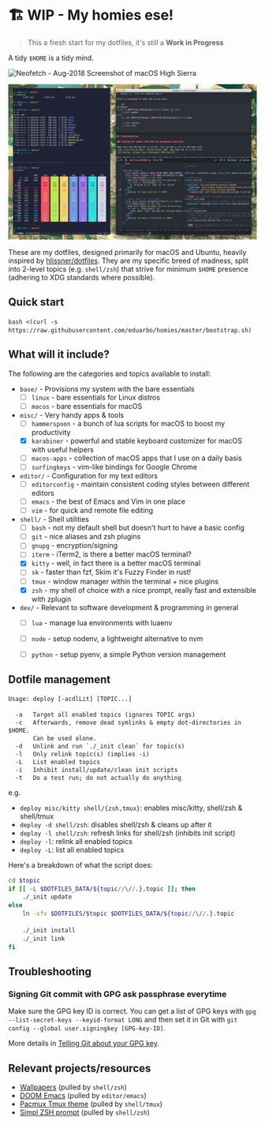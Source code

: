 # 🏗 WIP - My homies ese!

> This a fresh start for my dotfiles, it's still a **Work in Progress**

A tidy `$HOME` is a tidy mind.

![Neofetch - Aug-2018 Screenshot of macOS High Sierra](assets/neofetch.png)

![Workflow - Aug-2018 Screenshot of macOS High Sierra](assets/workflow.png)

These are my dotfiles, designed primarily for macOS and Ubuntu, heavily inspired
by [hlissner/dotfiles](https://github.com/hlissner/dotfiles). They are my
specific breed of madness, split into 2-level topics (e.g. `shell/zsh`) that
strive for minimum `$HOME` presence (adhering to XDG standards where possible).

## Quick start

`bash <(curl -s https://raw.githubusercontent.com/eduarbo/homies/master/bootstrap.sh)`

## What will it include?

The following are the categories and topics available to install:

- `base/` - Provisions my system with the bare essentials
  - [ ] `linux` - bare essentials for Linux distros
  - [ ] `macos` - bare essentials for macOS

- `misc/` - Very handy apps & tools
  - [ ] `hammerspoon` - a bunch of lua scripts for macOS to boost my productivity
  - [X] `karabiner` - powerful and stable keyboard customizer for macOS with
        useful helpers
  - [ ] `macos-apps` - collection of macOS apps that I use on a daily basis
  - [ ] `surfingkeys` - vim-like bindings for Google Chrome

- `editor/` - Configuration for my text editors
  - [ ] `editorconfig` - maintain consistent coding styles between different editors
  - [ ] `emacs` - the best of Emacs and Vim in one place
  - [ ] `vim` - for quick and remote file editing

- `shell/` - Shell utilities
  - [ ] `bash` - not my default shell but doesn't hurt to have a basic config
  - [ ] `git` - nice aliases and zsh plugins
  - [ ] `gnupg` - encryption/signing
  - [ ] `iterm` - iTerm2, is there a better macOS terminal?
  - [X] `kitty` - well, in fact there is a better macOS terminal
  - [ ] `sk` - faster than fzf, Skim it's Fuzzy Finder in rust!
  - [ ] `tmux` - window manager within the terminal + nice plugins
  - [X] `zsh` - my shell of choice with a nice prompt, really fast and extensible with zplugin

- `dev/` - Relevant to software development & programming in general
  - [ ] `lua` - manage lua environments with luaenv
  - [ ] `node` - setup nodenv, a lightweight alternative to nvm
  - [ ] `python` - setup pyenv, a simple Python version management


## Dotfile management

```
Usage: deploy [-acdlLit] [TOPIC...]

  -a   Target all enabled topics (ignores TOPIC args)
  -c   Afterwards, remove dead symlinks & empty dot-directories in $HOME.
       Can be used alone.
  -d   Unlink and run `./_init clean` for topic(s)
  -l   Only relink topic(s) (implies -i)
  -L   List enabled topics
  -i   Inhibit install/update/clean init scripts
  -t   Do a test run; do not actually do anything
```

e.g.
+ `deploy misc/kitty shell/{zsh,tmux}`: enables misc/kitty, shell/zsh & shell/tmux
+ `deploy -d shell/zsh`: disables shell/zsh & cleans up after it
+ `deploy -l shell/zsh`: refresh links for shell/zsh (inhibits init script)
+ `deploy -l`: relink all enabled topics
+ `deploy -L`: list all enabled topics

Here's a breakdown of what the script does:

``` sh
cd $topic
if [[ -L $DOTFILES_DATA/${topic//\//.}.topic ]]; then
    ./_init update
else
    ln -sfv $DOTFILES/$topic $DOTFILES_DATA/${topic//\//.}.topic

    ./_init install
    ./_init link
fi
```

## Troubleshooting

### Signing Git commit with GPG ask passphrase everytime

Make sure the GPG key ID is correct. You can get a list of GPG keys with
`gpg --list-secret-keys --keyid-format LONG` and then set it in Git with
`git config --global user.signingkey [GPG-key-ID]`.

More details in [Telling Git about your GPG key](https://help.github.com/articles/telling-git-about-your-gpg-key/).

## Relevant projects/resources

+ [Wallpapers](https://drive.google.com/drive/folders/1FRy0ZOvau2A1Rp7hU8GE0dM8O_cIKhf-) (pulled by `shell/zsh`)
+ [DOOM Emacs](https://github.com/hlissner/doom-emacs) (pulled by `editor/emacs`)
+ [Pacmux Tmux theme](https://github.com/eduarbo/pacmux) (pulled by `shell/tmux`)
+ [Simpl ZSH prompt](https://github.com/eduarbo/simpl) (pulled by `shell/zsh`)
